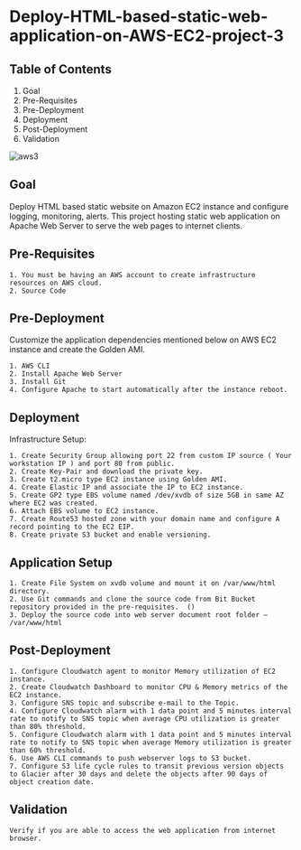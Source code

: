# Deploy-HTML-based-static-web-application-on-AWS-EC2-project-3



## Table of Contents

   1. Goal
   2. Pre-Requisites
   3. Pre-Deployment
   4. Deployment
   5. Post-Deployment
   6. Validation

![aws3](https://user-images.githubusercontent.com/47071968/228753546-78d07ac2-5761-4fac-88d2-a96c21dcde66.png)

## Goal

Deploy HTML based static website on Amazon EC2 instance and configure logging, monitoring, alerts.  This project hosting static web application on Apache Web Server to serve the web pages to internet clients. 

## Pre-Requisites

    1. You must be having an AWS account to create infrastructure resources on AWS cloud.
    2. Source Code

## Pre-Deployment

Customize the application dependencies mentioned below on AWS EC2 instance and create the Golden AMI.

    1. AWS CLI
    2. Install Apache Web Server
    3. Install Git
    4. Configure Apache to start automatically after the instance reboot.


## Deployment

Infrastructure Setup:


    1. Create Security Group allowing port 22 from custom IP source ( Your workstation IP ) and port 80 from public.
    2. Create Key-Pair and download the private key.
    3. Create t2.micro type EC2 instance using Golden AMI. 
    4. Create Elastic IP and associate the IP to EC2 instance.
    5. Create GP2 type EBS volume named /dev/xvdb of size 5GB in same AZ where EC2 was created.
    6. Attach EBS volume to EC2 instance.
    7. Create Route53 hosted zone with your domain name and configure A record pointing to the EC2 EIP.
    8. Create private S3 bucket and enable versioning.


## Application Setup

    1. Create File System on xvdb volume and mount it on /var/www/html directory. 
    2. Use Git commands and clone the source code from Bit Bucket repository provided in the pre-requisites.  ()
    3. Deploy the source code into web server document root folder – /var/www/html
    
    
    
 ## Post-Deployment

    1. Configure Cloudwatch agent to monitor Memory utilization of EC2 instance.
    2. Create Cloudwatch Dashboard to monitor CPU & Memory metrics of the EC2 instance.
    3. Configure SNS topic and subscribe e-mail to the Topic.
    4. Configure Cloudwatch alarm with 1 data point and 5 minutes interval rate to notify to SNS topic when average CPU utilization is greater than 80% threshold.
    5. Configure Cloudwatch alarm with 1 data point and 5 minutes interval rate to notify to SNS topic when average Memory utilization is greater than 60% threshold. 
    6. Use AWS CLI commands to push webserver logs to S3 bucket.
    7. Configure S3 life cycle rules to transit previous version objects to Glacier after 30 days and delete the objects after 90 days of object creation date.

## Validation

    Verify if you are able to access the web application from internet browser. 
